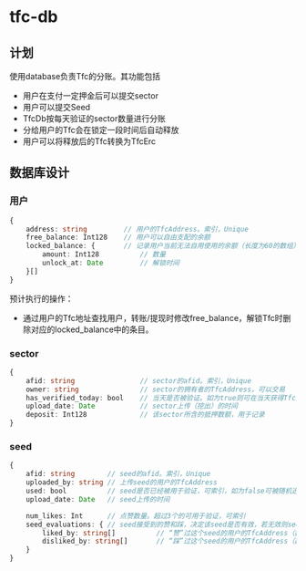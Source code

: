 # tfc-db

## 计划

使用database负责Tfc的分账。其功能包括

* 用户在支付一定押金后可以提交sector
* 用户可以提交Seed
* TfcDb按每天验证的sector数量进行分账
* 分给用户的Tfc会在锁定一段时间后自动释放
* 用户可以将释放后的Tfc转换为TfcErc
  
## 数据库设计


### 用户

```ts
{
    address: string         // 用户的TfcAddress。索引，Unique
    free_balance: Int128    // 用户可以自由支配的余额
    locked_balance: {       // 记录用户当前无法自用使用的余额（长度为60的数组）
        amount: Int128          // 数量
        unlock_at: Date         // 解锁时间
    }[]
}
```

预计执行的操作：

* 通过用户的Tfc地址查找用户，转账/提现时修改free_balance，解锁Tfc时删除对应的locked_balance中的条目。

### sector

```ts
{
    afid: string                // sector的afid。索引，Unique
    owner: string               // sector的拥有者的TfcAddress，可以交易
    has_verified_today: bool    // 当天是否被验证。如为true则可在当天获得Tfc奖励
    upload_date: Date           // sector上传（挖出）的时间
    deposit: Int128             // 该sector所含的抵押数额，用于记录
}
```

### seed

```ts
{
    afid: string        // seed的afid。索引，Unique
    uploaded_by: string // 上传seed的用户的TfcAddress
    used: bool          // seed是否已经被用于验证，可索引，如为false可被随机选中进行验证
    upload_date: Date   // seed上传的时间

    num_likes: Int      // 点赞数量。超过3个的可用于验证，可索引
    seed_evaluations: { // seed接受到的赞和踩，决定该seed是否有效，若无效则seed的上传者可能接受一定惩罚（待定）
        liked_by: string[]          // “赞”过这个seed的用户的TfcAddress（数组）。奖励seed的拥有者时也会奖励给这个seed点赞的人。
        disliked_by: string[]       // “踩”过这个seed的用户的TfcAddress（数组）
    }
}
```
